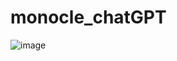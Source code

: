 # monocle_chatGPT

![image](https://github.com/gadjodilo83/monocle_chatGPT_new/assets/16428002/98829a02-86dc-4234-9436-dbffa8d5d314)
